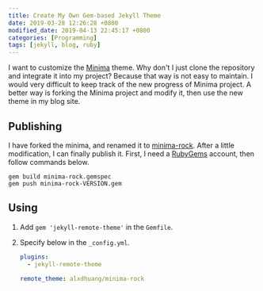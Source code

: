 ```yaml
---
title: Create My Own Gem-based Jekyll Theme
date: 2019-03-28 12:26:28 +0800
modified_date: 2019-04-13 22:45:17 +0800
categories: [Programming]
tags: [jekyll, blog, ruby]
---
```


I want to customize the [Minima](https://github.com/jekyll/minima) theme. Why don't I just clone the repository and integrate it into my project? Because that way is not easy to maintain. I would very difficult to keep track of the new progress of Minima project. A better way is forking the Minima project and modify it, then use the new theme in my blog site.

## Publishing

I have forked the minima, and renamed it to [minima-rock](https://github.com/alxdhuang/minima-rock). After a little modification, I can finally publish it. First, I need a [RubyGems](https://rubygems.org) account, then follow commands below.

```
gem build minima-rock.gemspec
gem push minima-rock-VERSION.gem
```

## Using

1. Add `gem 'jekyll-remote-theme'` in the `Gemfile`.
2. Specify below in the `_config.yml`.

    ```yml
    plugins:
      - jekyll-remote-theme
    
    remote_theme: alxdhuang/minima-rock
    ```